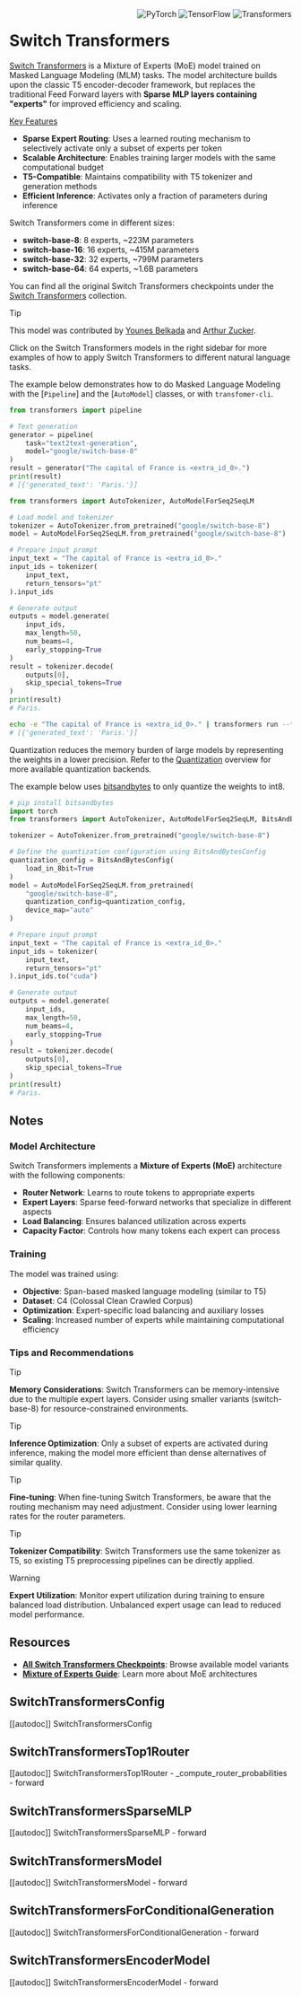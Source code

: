 <!--Copyright 2022 The HuggingFace Team. All rights reserved.

Licensed under the Apache License, Version 2.0 (the "License"); you may not use this file except in compliance with
the License. You may obtain a copy of the License at

http://www.apache.org/licenses/LICENSE-2.0

Unless required by applicable law or agreed to in writing, software distributed under the License is distributed on
an "AS IS" BASIS, WITHOUT WARRANTIES OR CONDITIONS OF ANY KIND, either express or implied. See the License for the
specific language governing permissions and limitations under the License.

⚠️ Note that this file is in Markdown but contain specific syntax for our doc-builder (similar to MDX) that may not be
rendered properly in your Markdown viewer.

-->

<div style="float: right;">
    <div class="flex flex-wrap space-x-1">
        <img alt="PyTorch" src="https://img.shields.io/badge/PyTorch-2.0+-red?logo=pytorch&logoColor=white">
        <img alt="TensorFlow" src="https://img.shields.io/badge/TensorFlow-2.0+-orange?logo=tensorflow&logoColor=white">
        <img alt="Transformers" src="https://img.shields.io/badge/🤗%20Transformers-4.0+-blue">
    </div>
</div>

# Switch Transformers

[Switch Transformers](https://huggingface.co/papers/2101.03961) is a Mixture of Experts (MoE) model trained on Masked Language Modeling (MLM) tasks. The model architecture builds upon the classic T5 encoder-decoder framework, but replaces the traditional Feed Forward layers with **Sparse MLP layers containing "experts"** for improved efficiency and scaling.

<ins>Key Features</ins>

- **Sparse Expert Routing**: Uses a learned routing mechanism to selectively activate only a subset of experts per token
- **Scalable Architecture**: Enables training larger models with the same computational budget
- **T5-Compatible**: Maintains compatibility with T5 tokenizer and generation methods
- **Efficient Inference**: Activates only a fraction of parameters during inference

Switch Transformers come in different sizes:

- **switch-base-8**: 8 experts, ~223M parameters
- **switch-base-16**: 16 experts, ~415M parameters  
- **switch-base-32**: 32 experts, ~799M parameters
- **switch-base-64**: 64 experts, ~1.6B parameters

You can find all the original Switch Transformers checkpoints under the [Switch Transformers](https://huggingface.co/collections/google/switch-transformers-65f9e0b4e3f5b0af6f4dbc6c) collection.


> [!TIP]
> This model was contributed by [Younes Belkada](https://huggingface.co/ybelkada) and [Arthur Zucker](https://huggingface.co/ArthurZ).
>
> Click on the Switch Transformers models in the right sidebar for more examples of how to apply Switch Transformers to different natural language tasks.

The example below demonstrates how to do Masked Language Modeling with the [`Pipeline`] and the [`AutoModel`] classes, or with `transfomer-cli`.

<hfoptions id="usage">
<hfoption id="Pipeline">

```python
from transformers import pipeline

# Text generation
generator = pipeline(
    task="text2text-generation", 
    model="google/switch-base-8"
)
result = generator("The capital of France is <extra_id_0>.")
print(result)
# [{'generated_text': 'Paris.'}]
```

</hfoption>
<hfoption id="AutoModel">

```python
from transformers import AutoTokenizer, AutoModelForSeq2SeqLM

# Load model and tokenizer
tokenizer = AutoTokenizer.from_pretrained("google/switch-base-8")
model = AutoModelForSeq2SeqLM.from_pretrained("google/switch-base-8")

# Prepare input prompt
input_text = "The capital of France is <extra_id_0>."
input_ids = tokenizer(
    input_text, 
    return_tensors="pt"
).input_ids

# Generate output
outputs = model.generate(
    input_ids, 
    max_length=50, 
    num_beams=4, 
    early_stopping=True
)
result = tokenizer.decode(
    outputs[0], 
    skip_special_tokens=True
)
print(result)  
# Paris.
```

</hfoption>
<hfoption id="transformers CLI">

```bash
echo -e "The capital of France is <extra_id_0>." | transformers run --task text2text-generation --model google/switch-base-8 --device 0
# [{'generated_text': 'Paris.'}]
```

</hfoption>
</hfoptions>

Quantization reduces the memory burden of large models by representing the weights in a lower precision. Refer to the [Quantization](../quantization/overview) overview for more available quantization backends.

The example below uses [bitsandbytes](https://huggingface.co/docs/bitsandbytes/v0.46.0/index) to only quantize the weights to int8.

```py
# pip install bitsandbytes
import torch
from transformers import AutoTokenizer, AutoModelForSeq2SeqLM, BitsAndBytesConfig

tokenizer = AutoTokenizer.from_pretrained("google/switch-base-8")

# Define the quantization configuration using BitsAndBytesConfig
quantization_config = BitsAndBytesConfig(
    load_in_8bit=True
)
model = AutoModelForSeq2SeqLM.from_pretrained(
    "google/switch-base-8",
    quantization_config=quantization_config,
    device_map="auto"
)

# Prepare input prompt
input_text = "The capital of France is <extra_id_0>."
input_ids = tokenizer(
    input_text,
    return_tensors="pt"
).input_ids.to("cuda")

# Generate output
outputs = model.generate(
    input_ids,
    max_length=50,
    num_beams=4,
    early_stopping=True
)
result = tokenizer.decode(
    outputs[0],
    skip_special_tokens=True
)
print(result)
# Paris.
```


## Notes

### Model Architecture

Switch Transformers implements a **Mixture of Experts (MoE)** architecture with the following components:

- **Router Network**: Learns to route tokens to appropriate experts
- **Expert Layers**: Sparse feed-forward networks that specialize in different aspects
- **Load Balancing**: Ensures balanced utilization across experts
- **Capacity Factor**: Controls how many tokens each expert can process

### Training

The model was trained using:
- **Objective**: Span-based masked language modeling (similar to T5)
- **Dataset**: C4 (Colossal Clean Crawled Corpus)
- **Optimization**: Expert-specific load balancing and auxiliary losses
- **Scaling**: Increased number of experts while maintaining computational efficiency

### Tips and Recommendations

> [!TIP]
> **Memory Considerations**: Switch Transformers can be memory-intensive due to the multiple expert layers. Consider using smaller variants (switch-base-8) for resource-constrained environments.

> [!TIP]
> **Inference Optimization**: Only a subset of experts are activated during inference, making the model more efficient than dense alternatives of similar quality.

> [!TIP]
> **Fine-tuning**: When fine-tuning Switch Transformers, be aware that the routing mechanism may need adjustment. Consider using lower learning rates for the router parameters.

> [!TIP]
> **Tokenizer Compatibility**: Switch Transformers use the same tokenizer as T5, so existing T5 preprocessing pipelines can be directly applied.

> [!WARNING]
> **Expert Utilization**: Monitor expert utilization during training to ensure balanced load distribution. Unbalanced expert usage can lead to reduced model performance.


## Resources

- **[All Switch Transformers Checkpoints](https://huggingface.co/models?filter=switch-transformers)**: Browse available model variants
- **[Mixture of Experts Guide](https://huggingface.co/blog/moe)**: Learn more about MoE architectures


## SwitchTransformersConfig

[[autodoc]] SwitchTransformersConfig

## SwitchTransformersTop1Router

[[autodoc]] SwitchTransformersTop1Router
    - _compute_router_probabilities
    - forward

## SwitchTransformersSparseMLP

[[autodoc]] SwitchTransformersSparseMLP
    - forward

## SwitchTransformersModel

[[autodoc]] SwitchTransformersModel
    - forward

## SwitchTransformersForConditionalGeneration

[[autodoc]] SwitchTransformersForConditionalGeneration
    - forward

## SwitchTransformersEncoderModel

[[autodoc]] SwitchTransformersEncoderModel
    - forward
